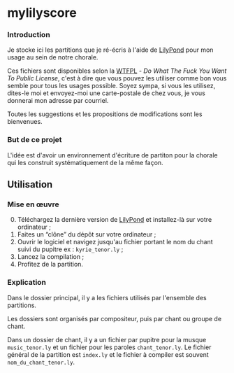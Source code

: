 # mylilyscore

### Introduction

Je stocke ici les partitions que je ré-écris à l'aide de [LilyPond](http://lilypond.org/) pour mon usage au sein de notre chorale.

Ces fichiers sont disponibles selon la [WTFPL](http://sam.zoy.org/wtfpl/COPYING) - _Do What The Fuck You Want To Public License_, c'est à dire que vous pouvez les utiliser comme bon vous semble pour tous les usages possible. Soyez sympa, si vous les utilisez, dites-le moi et envoyez-moi une carte-postale de chez vous, je vous donnerai mon adresse par courriel.

Toutes les suggestions et les propositions de modifications sont les bienvenues.

### But de ce projet

L'idée est d'avoir un environnement d'écriture de partiton pour la chorale qui les construit systématiquement de la même façon.

## Utilisation

### Mise en œuvre

0.	Téléchargez la dernière version de [LilyPond](http://lilypond.org/) et installez-là sur votre ordinateur ;
0.	Faites un “clône” du dépôt sur votre ordinateur ;
0.	Ouvrir le logiciel et navigez jusqu'au fichier portant le nom du chant suivi du pupitre ex : `kyrie_tenor.ly` ;
0.	Lancez la compilation ;
0.	Profitez de la partition.

### Explication

Dans le dossier principal, il y a les fichiers utilisés par l'ensemble des partitions.

Les dossiers sont organisés par compositeur, puis par chant ou groupe de chant.

Dans un dossier de chant, il y a un fichier par pupitre pour la musque `music_tenor.ly` et un fichier pour les paroles `chant_tenor.ly`. Le fichier général de la partition est `index.ly` et le fichier à compiler est souvent `nom_du_chant_tenor.ly`.